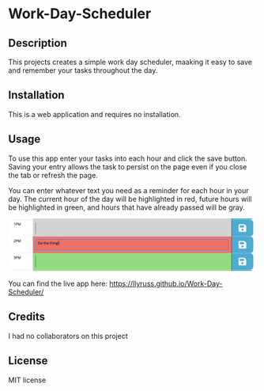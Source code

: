 # Work-Day-Scheduler

## Description

This projects creates a simple work day scheduler, maaking it easy to save and remember your tasks throughout the day. 

## Installation

This is a web application and requires no installation.

## Usage

To use this app enter your tasks into each hour and click the save button. Saving your entry allows the task to persist on the page even if you close the tab or refresh the page. 

You can enter whatever text you need as a reminder for each hour in your day. The current hour of the day will be highlighted in red, future hours will be highlighted in green, and hours that have already passed will be gray. 

![example text added to an hourly scheduler](./Assets/Images/Work-Day-Scheduler-Demo.png)

You can find the live app here: https://llyruss.github.io/Work-Day-Scheduler/


## Credits

I had no collaborators on this project

## License

MIT license

